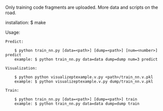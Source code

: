 Only training code fragments are uploaded. More data and scripts on the road.

installation:
	$ make

Usage:

	Predict:
	
		$ python train_nn.py [data=<path>] [dump=<path>] [num=<number>] predict
		example: $ python train_nn.py data=data dump=dump num=3 predict
		
	Visualization:
	
		$ python python visualizeptexample.v.py <path>/train_nn.v.pkl
		example: $ python visualizeptexample.v.py dump/train_nn.v.pkl
		
	Train:
	
		$ python train_nn.py [data=<path>] [dump=<path>] train
		example: $ python train_nn.py data=data dump=dump train
